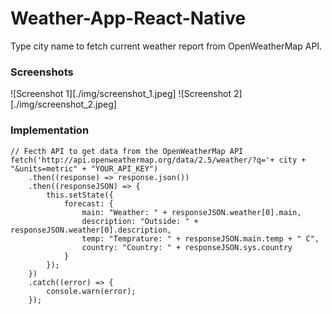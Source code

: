 # Weather-App-React-Native

Type city name to fetch current weather report from OpenWeatherMap API.

### Screenshots
![Screenshot 1][./img/screenshot_1.jpeg]
![Screenshot 2][./img/screenshot_2.jpeg]

### Implementation
```
// Fecth API to get data from the OpenWeatherMap API 
fetch('http://api.openweathermap.org/data/2.5/weather/?q='+ city + "&units=metric" + "YOUR_API_KEY")
    .then((response) => response.json())
    .then((responseJSON) => {
        this.setState({
            forecast: {
                main: "Weather: " + responseJSON.weather[0].main,
                description: "Outside: " + responseJSON.weather[0].description,
                temp: "Temprature: " + responseJSON.main.temp + " C",
                country: "Country: " + responseJSON.sys.country
            }
        });
    })
    .catch((error) => {
        console.warn(error);
    });
```
